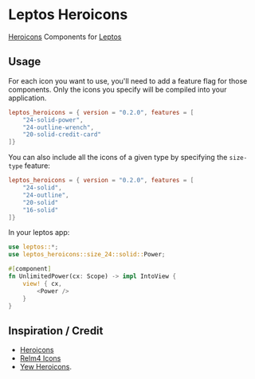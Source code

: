 # Leptos Heroicons

[Heroicons](https://heroicons.com/) Components for [Leptos](https://leptos.dev/)

## Usage

For each icon you want to use, you'll need to add a feature flag for those components. Only the icons you specify will be compiled into your application.

```toml
leptos_heroicons = { version = "0.2.0", features = [
    "24-solid-power",
    "24-outline-wrench",
    "20-solid-credit-card"
]}
```

You can also include all the icons of a given type by specifying the `size-type` feature:

```toml
leptos_heroicons = { version = "0.2.0", features = [
    "24-solid",
    "24-outline",
    "20-solid"
    "16-solid"
]}
```

In your leptos app:

```rust
use leptos::*;
use leptos_heroicons::size_24::solid::Power;

#[component]
fn UnlimitedPower(cx: Scope) -> impl IntoView {
    view! { cx,
        <Power />
    }
}
```

## Inspiration / Credit

- [Heroicons](https://heroicons.com/)
- [Relm4 Icons](https://github.com/Relm4/icons)
- [Yew Heroicons](https://git.sr.ht/~ankhers/yew_heroicons).
